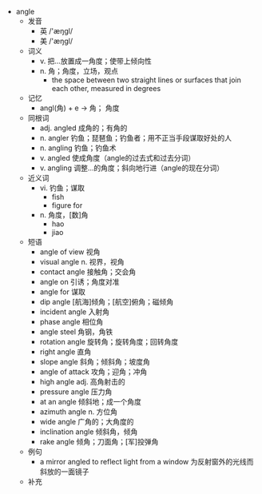 - angle
  - 发音
    - 英 /'æŋgl/
    - 美 /'æŋɡl/
  - 词义
    - v. 把…放置成一角度；使带上倾向性
    - n. 角；角度，立场，观点
      - the space between two straight lines or surfaces that join each other, measured in degrees
  - 记忆
    - angl(角) + e → 角； 角度
  - 同根词
    - adj. angled 成角的；有角的
    - n. angler 钓鱼；琵琶鱼；钓鱼者；用不正当手段谋取好处的人
    - n. angling 钓鱼；钓鱼术
    - v. angled 使成角度（angle的过去式和过去分词）
    - v. angling 调整…的角度；斜向地行进（angle的现在分词）
  - 近义词
    - vi. 钓鱼；谋取
      - fish
      - figure for
    - n. 角度，[数]角
      - hao
      - jiao
  - 短语
    - angle of view 视角
    - visual angle n. 视界，视角
    - contact angle 接触角；交会角
    - angle on 引诱；角度对准
    - angle for 谋取
    - dip angle [航海]倾角；[航空]俯角；磁倾角
    - incident angle 入射角
    - phase angle 相位角
    - angle steel 角钢，角铁
    - rotation angle 旋转角；旋转角度；回转角度
    - right angle 直角
    - slope angle 斜角；倾斜角；坡度角
    - angle of attack 攻角；迎角；冲角
    - high angle adj. 高角射击的
    - pressure angle 压力角
    - at an angle 倾斜地；成一个角度
    - azimuth angle n. 方位角
    - wide angle 广角的；大角度的
    - inclination angle 倾斜角，倾角
    - rake angle 倾角；刀面角；[军]投弹角
  - 例句
    - a mirror angled to reflect light from a window 为反射窗外的光线而斜放的一面镜子
  - 补充